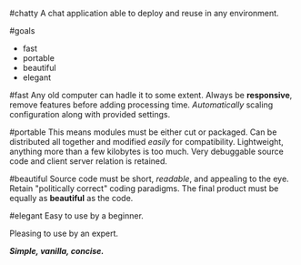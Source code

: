 #chatty
A chat application able to deploy and reuse in any environment.

#goals
- fast
- portable
- beautiful
- elegant

#fast
Any old computer can hadle it to some extent.
Always be __responsive__, remove features before adding processing time.
_Automatically_ scaling configuration along with provided settings.

#portable
This means modules must be either cut or packaged.
Can be distributed all together and modified _easily_ for compatibility.
Lightweight, anything more than a few kilobytes is too much.
Very debuggable source code and client server relation is retained.

#beautiful
Source code must be short, _readable_, and appealing to the eye.
Retain "politically correct" coding paradigms.
The final product must be equally as __beautiful__ as the code.

#elegant
Easy to use by a beginner.

Pleasing to use by an expert.

___Simple, vanilla, concise.___
